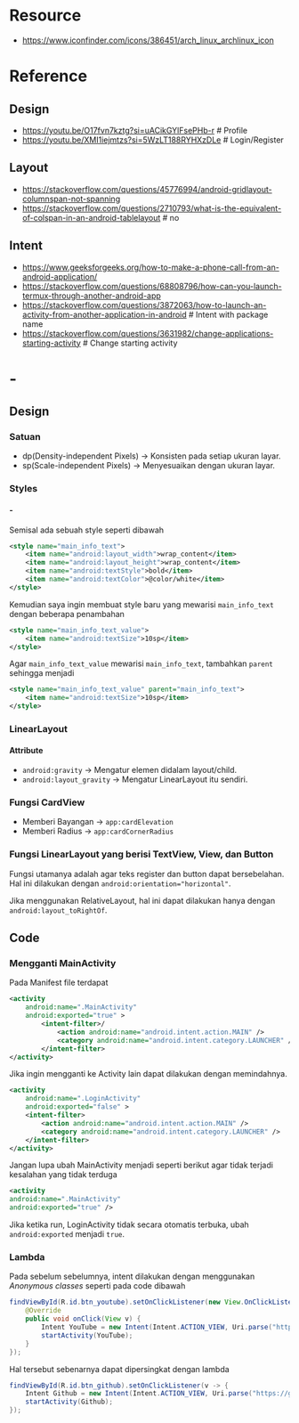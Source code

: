 # Resource
- https://www.iconfinder.com/icons/386451/arch_linux_archlinux_icon

# Reference

## Design
- https://youtu.be/O17fvn7kztg?si=uACikGYlFsePHb-r # Profile
- https://youtu.be/XMI1iejmtzs?si=5WzLT188RYHXzDLe # Login/Register

## Layout
- https://stackoverflow.com/questions/45776994/android-gridlayout-columnspan-not-spanning
- https://stackoverflow.com/questions/2710793/what-is-the-equivalent-of-colspan-in-an-android-tablelayout # no

## Intent
- https://www.geeksforgeeks.org/how-to-make-a-phone-call-from-an-android-application/
- https://stackoverflow.com/questions/68808796/how-can-you-launch-termux-through-another-android-app
- https://stackoverflow.com/questions/3872063/how-to-launch-an-activity-from-another-application-in-android # Intent with package name
- https://stackoverflow.com/questions/3631982/change-applications-starting-activity # Change starting activity


# -
## Design
### Satuan
- dp(Density-independent Pixels) -> Konsisten pada setiap ukuran layar.
- sp(Scale-independent Pixels)   -> Menyesuaikan dengan ukuran layar.

### Styles
#### -
Semisal ada sebuah style seperti dibawah
```xml
<style name="main_info_text">
    <item name="android:layout_width">wrap_content</item>
    <item name="android:layout_height">wrap_content</item>
    <item name="android:textStyle">bold</item>
    <item name="android:textColor">@color/white</item>
</style>
```

Kemudian saya ingin membuat style baru yang mewarisi `main_info_text` dengan beberapa penambahan
```xml
<style name="main_info_text_value">
    <item name="android:textSize">10sp</item>
</style>
```

Agar `main_info_text_value` mewarisi `main_info_text`, tambahkan `parent` sehingga menjadi
```xml
<style name="main_info_text_value" parent="main_info_text">
    <item name="android:textSize">10sp</item>
</style>
```

### LinearLayout
#### Attribute
- `android:gravity`         -> Mengatur elemen didalam layout/child.
- `android:layout_gravity`  -> Mengatur LinearLayout itu sendiri.

### Fungsi CardView
- Memberi Bayangan -> `app:cardElevation`
- Memberi Radius   -> `app:cardCornerRadius`

### Fungsi LinearLayout yang berisi TextView, View, dan Button
Fungsi utamanya adalah agar teks register dan button dapat bersebelahan.
Hal ini dilakukan dengan `android:orientation="horizontal"`.

Jika menggunakan RelativeLayout, hal ini dapat dilakukan hanya dengan `android:layout_toRightOf`.

## Code
### Mengganti MainActivity
Pada Manifest file terdapat
```xml
<activity
    android:name=".MainActivity"
    android:exported="true" >
        <intent-filter>/
            <action android:name="android.intent.action.MAIN" />
            <category android:name="android.intent.category.LAUNCHER" />
        </intent-filter>
</activity>
```

Jika ingin mengganti ke Activity lain dapat dilakukan dengan memindahnya.

```xml
<activity
    android:name=".LoginActivity"
    android:exported="false" >
    <intent-filter>
        <action android:name="android.intent.action.MAIN" />
        <category android:name="android.intent.category.LAUNCHER" />
    </intent-filter>
</activity>
```

Jangan lupa ubah MainActivity menjadi seperti berikut agar tidak terjadi kesalahan yang tidak terduga
```xml
<activity
android:name=".MainActivity"
android:exported="true" />
```
Jika ketika run, LoginActivity tidak secara otomatis terbuka, ubah `android:exported` menjadi `true`.

### Lambda
Pada sebelum sebelumnya, intent dilakukan dengan menggunakan _Anonymous classes_ seperti pada code dibawah

```java
findViewById(R.id.btn_youtube).setOnClickListener(new View.OnClickListener() {
    @Override
    public void onClick(View v) {
        Intent YouTube = new Intent(Intent.ACTION_VIEW, Uri.parse("https://youtube.com/"));
        startActivity(YouTube);
    }
});
```

Hal tersebut sebenarnya dapat dipersingkat dengan lambda
```java
findViewById(R.id.btn_github).setOnClickListener(v -> {
    Intent Github = new Intent(Intent.ACTION_VIEW, Uri.parse("https://github.com/Aspiann17"));
    startActivity(Github);
});
```